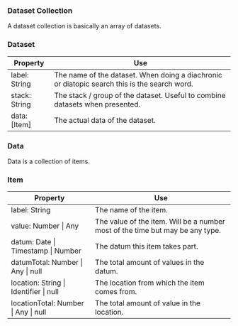 

### Dataset Collection

A dataset collection is basically an array of datasets. 

### Dataset

| Property | Use |
| ---- | ----- |
| label: String | The name of the dataset. When doing a diachronic or diatopic search this is the search word. |
| stack: String | The stack / group of the dataset. Useful to combine datasets when presented. |
| data: [Item] | The actual data of the dataset. |

### Data

Data is a collection of items.

### Item

| Property | Use |
| ---- | ----- |
| label: String | The name of the item. |
| value: Number \| Any | The value of the item. Will be a number most of the time but may be any type. |
| datum: Date \| Timestamp \| Number | The datum this item takes part. |
| datumTotal: Number \| Any \| null | The total amount of values in the datum. |
| location: String \| Identifier \| null | The location from which the item comes from. |
| locationTotal: Number \| Any \| null | The total amount of value in the location. |

